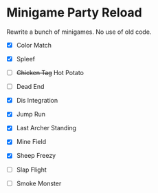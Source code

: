 # Minigame Party Reload

Rewrite a bunch of minigames.  No use of old code.

 

* [x] Color Match

* [x] Spleef 

* [ ] ~~Chicken Tag~~  Hot Potato

* [ ] Dead End

* [x] Dis lntegration

* [x] Jump Run

* [x] Last Archer Standing

* [x] Mine Field

* [x] Sheep Freezy

* [ ] Slap Flight

* [ ] Smoke Monster

  
